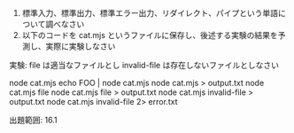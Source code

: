 1. 標準入力、標準出力、標準エラー出力、リダイレクト、パイプという単語について調べなさい
2. 以下のコードを cat.mjs というファイルに保存し、後述する実験の結果を予測し、実際に実験しなさい

実験: file は適当なファイルとし invalid-file は存在しないファイルとしなさい

node cat.mjs
echo FOO | node cat.mjs
node cat.mjs > output.txt
node cat.mjs file
node cat.mjs file > output.txt
node cat.mjs invalid-file > output.txt
node cat.mjs invalid-file 2> error.txt

出題範囲: 16.1
